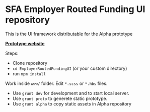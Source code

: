 SFA Employer Routed Funding UI repository
==

This is the UI framework distributable for the Alpha prototype

**[Prototype website](http://sfa-erf-protoweb.azurewebsites.net/prototype "Click to visit the website")**

Steps:
- Clone repository
- `cd EmployerRoutedFundingUI` (or your custom directory) 
- run `npm install`

Work inside `www/` folder. Edit `*.scss` or `*.hbs` files. 

- Use `grunt dev` for development and to start local server.
- Use `grunt proto` to generete static prototype.
- Use `grunt alpha` to copy static assets in Alpha repository

